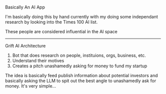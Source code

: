 Basically An AI App

I'm basically doing this by hand currently with my doing some independant research by looking into the Times 100 AI list.

These people are considered influential in the AI space

---

Grift AI Architecture

1) Bot that does research on people, instituions, orgs, business, etc.
2) Understand their motives
3) Creates a pitch unashamedly asking for money to fund my startup

The idea is basically feed publish information about potential investors and basically asking the LLM to spit out the best angle to unashamedly ask for money. It's very simple...